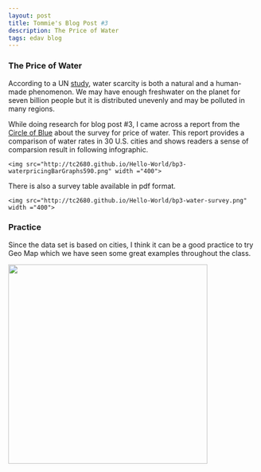 ```yaml
---
layout: post
title: Tommie's Blog Post #3
description: The Price of Water
tags: edav blog 
---
```


### The Price of Water
[link-un]: http://www.un.org/waterforlifedecade/scarcity.shtml
[link-water]: http://www.circleofblue.org/waternews/2010/world/the-price-of-water-a-comparison-of-water-rates-usage-in-30-u-s-cities/
[link-demo]: http://tc2680.github.io/Hello-World/blogpost3demo.htm

According to a UN [study][link-un], water scarcity is both a natural and a human-made phenomenon. We may have enough freshwater on the planet for seven billion people but it is distributed unevenly and may be polluted in many regions.

While doing research for blog post #3, I came across a report from the [Circle of Blue][link-water] about the survey for price of water. This report provides a comparison of water rates in 30 U.S. cities and shows readers a sense of comparsion result in following infographic. 

	<img src="http://tc2680.github.io/Hello-World/bp3-waterpricingBarGraphs590.png" width ="400">

There is also a survey table available in pdf format. 

	<img src="http://tc2680.github.io/Hello-World/bp3-water-survey.png" width ="400">

### Practice 
Since the data set is based on cities, I think it can be a good practice to try Geo Map which we have seen some great examples throughout the class. 

[<img src="http://tc2680.github.io/Hello-World/bp3-geo-water-1.png" width ="400">][link-demo]

